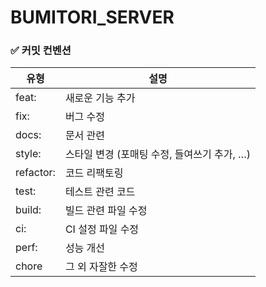 # BUMITORI_SERVER

### ✅ 커밋 컨벤션

| 유형      | 설명                                             |
|-----------|--------------------------------------------------|
| feat:      | 새로운 기능 추가                                 |
| fix:       | 버그 수정                                        |
| docs:      | 문서 관련                                        |
| style:     | 스타일 변경 (포매팅 수정, 들여쓰기 추가, …)      |
| refactor:  | 코드 리팩토링                                    |
| test:      | 테스트 관련 코드                                 |
| build:     | 빌드 관련 파일 수정                              |
| ci:        | CI 설정 파일 수정                                |
| perf:      | 성능 개선                                        |
| chore     | 그 외 자잘한 수정                                |
